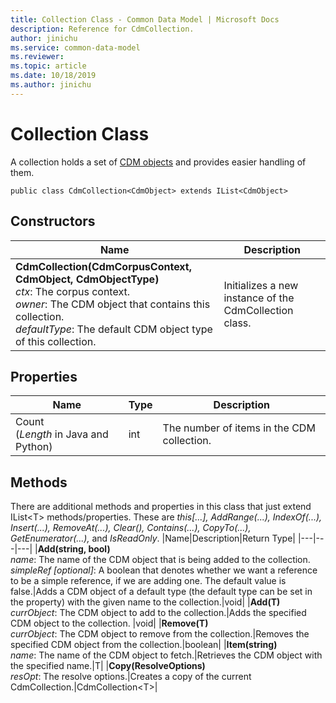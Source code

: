 ```yaml
---
title: Collection Class - Common Data Model | Microsoft Docs
description: Reference for CdmCollection.
author: jinichu
ms.service: common-data-model
ms.reviewer: 
ms.topic: article
ms.date: 10/18/2019
ms.author: jinichu
---
```


# Collection Class

A collection holds a set of [CDM objects](cdmobject.md) and provides easier handling of them.

```
public class CdmCollection<CdmObject> extends IList<CdmObject> 
```

## Constructors
|Name|Description|
|---|---|
|**CdmCollection(CdmCorpusContext, CdmObject, CdmObjectType)**<br/>*ctx*: The corpus context.<br/>*owner*: The CDM object that contains this collection.<br/>*defaultType*: The default CDM object type of this collection.|Initializes a new instance of the CdmCollection class.|

## Properties
|Name|Type|Description|
|---|---|---|
|Count<br/>(*Length* in Java and Python)|int|The number of items in the CDM collection.|

## Methods
There are additional methods and properties in this class that just extend IList\<T> methods/properties. These are *this[...], AddRange(...), IndexOf(...), Insert(...), RemoveAt(...), Clear(), Contains(...), CopyTo(...), GetEnumerator(...),* and *IsReadOnly*. 
|Name|Description|Return Type|
|---|---|---|
|**Add(string, bool)**<br/>*name*: The name of the CDM object that is being added to the collection.<br/>*simpleRef [optional]*: A boolean that denotes whether we want a reference to be a simple reference, if we are adding one. The default value is false.|Adds a CDM object of a default type (the default type can be set in the property) with the given name to the collection.|void|
|**Add(T)**<br />*currObject*: The CDM object to add to the collection.|Adds the specified CDM object to the collection.	|void|
|**Remove(T)**<br/>*currObject*: The CDM object to remove from the collection.|Removes the specified CDM object from the collection.|boolean|
|**Item(string)**<br />*name*: The name of the CDM object to fetch.|Retrieves the CDM object with the specified name.|T|
|**Copy(ResolveOptions)**<br/>*resOpt*: The resolve options.|Creates a copy of the current CdmCollection.|CdmCollection\<T>|
